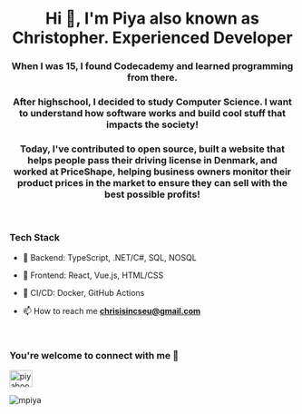 
<h1 align="center">Hi 👋, I'm Piya also known as Christopher. Experienced Developer  </h1>
<h3 align="center">When I was 15, I found Codecademy and learned programming from there. </h3>
<h3 align="center">After highschool, I decided to study Computer Science. I want to understand how software works and build cool stuff that impacts the society! </h3>
<h3 align="center">Today, I've contributed to open source, built a website that helps people pass their driving license in Denmark, and worked at PriceShape, helping business owners monitor their product prices in the market to ensure they can sell with the best possible profits!</h3>

<br/>


### Tech Stack
- 🔧 Backend: TypeScript, .NET/C#, SQL, NOSQL
- 🎨 Frontend: React, Vue.js, HTML/CSS
- 🚀 CI/CD: Docker, GitHub Actions

- 📫 How to reach me **chrisisincseu@gmail.com**
<br/>

<h3 align="left">You're welcome to connect with me 🙏</h3>
<p align="left">
<a href="https://www.linkedin.com/in/piyaboot-prasertsuwan-christopher-61a5a4172/" target="blank"><img align="center" src="https://raw.githubusercontent.com/rahuldkjain/github-profile-readme-generator/master/src/images/icons/Social/linked-in-alt.svg" alt="piyaboot-prasertsuwan-61a5a4172" height="30" width="40" /></a>
</p>

<p align="left"> <img src="https://komarev.com/ghpvc/?username=mpiya&label=Profile%20views&color=0e75b6&style=flat" alt="mpiya" /> </p>
